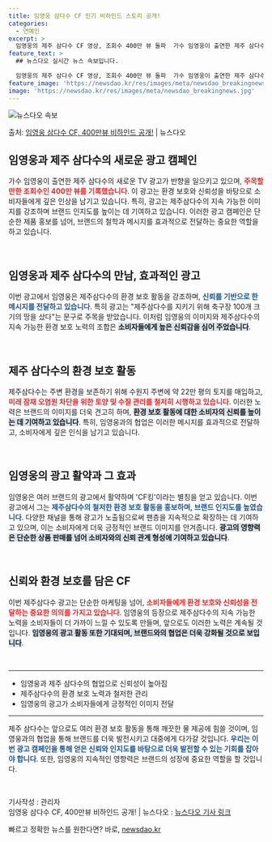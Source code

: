 ```yaml
---
title: 임영웅 삼다수 CF 인기 비하인드 스토리 공개!
categories:
  - 연예인
excerpt: >
  임영웅의 제주 삼다수 CF 영상, 조회수 400만 뷰 돌파  가수 임영웅이 출연한 제주 삼다수 TV CF 광…
feature_text: >
  ## 뉴스다오 실시간 뉴스 속보입니다.

  임영웅의 제주 삼다수 CF 영상, 조회수 400만 뷰 돌파  가수 임영웅이 출연한 제주 삼다수 TV CF 광…
feature_image: 'https://newsdao.kr/res/images/meta/newsdao_breakingnews.jpg'
image: 'https://newsdao.kr/res/images/meta/newsdao_breakingnews.jpg'
---
```


![뉴스다오 속보](https://newsdao.kr/res/images/meta/newsdao_breakingnews.jpg)

<p>출처: <a href="https://newsdao.kr/5200" rel="dofollow">임영웅 삼다수 CF, 400만뷰 비하인드 공개!</a> | 뉴스다오</p>

<h2 data-ke-size="size26">임영웅과 제주 삼다수의 새로운 광고 캠페인</h2>

<p data-ke-size="size16">가수 임영웅이 출연한 제주 삼다수의 새로운 TV 광고가 반향을 일으키고 있으며, <b><span style="color: #ee2323;">주목할 만한 조회수인 400만 뷰를 기록했습니다</span></b>. 이 광고는 환경 보호와 신뢰성을 바탕으로 소비자들에게 깊은 인상을 남기고 있습니다. 특히, 광고는 제주삼다수의 지속 가능한 이미지를 강조하며 브랜드 인지도를 높이는 데 기여하고 있습니다. 이러한 광고 캠페인은 단순한 제품 홍보를 넘어, 브랜드의 철학과 메시지를 효과적으로 전달하는 중요한 역할을 하고 있습니다.</p>

<p data-ke-size="size16">&nbsp;</p>

<h2 data-ke-size="size26">임영웅과 제주 삼다수의 만남, 효과적인 광고</h2>

<p data-ke-size="size16">이번 광고에서 임영웅은 제주삼다수의 환경 보호 활동을 강조하며, <b><span style="color: #1a5490;">신뢰를 기반으로 한 메시지를 전달하고 있습니다</span></b>. 특히 광고는 "제주삼다수를 지키기 위해 축구장 100개 크기의 땅을 샀다"는 문구로 주목을 받았습니다. 이처럼 임영웅의 이미지와 제주삼다수의 지속 가능한 환경 보호 노력의 조합은 <b><span style="background-color: #21538527;">소비자들에게 높은 신뢰감을 심어 주었습니다</span></b>.</p>

<p data-ke-size="size16">&nbsp;</p>

<h2 data-ke-size="size26">제주 삼다수의 환경 보호 활동</h2>

<p data-ke-size="size16">제주삼다수는 주변 환경을 보존하기 위해 수원지 주변에 약 22만 평의 토지를 매입하고, <b><span style="color: #ee2323;">미래 잠재 오염원 차단을 위한 토양 및 수질 관리를 철저히 시행하고 있습니다</span></b>. 이러한 노력은 브랜드의 이미지를 더욱 견고히 하며, <b><span style="background-color: #21538527;">환경 보호 활동에 대한 소비자의 신뢰를 높이는 데 기여하고 있습니다</span></b>. 특히, 임영웅과의 협업은 이러한 메시지를 효과적으로 전달하고, 소비자에게 깊은 인식을 남기고 있습니다.</p>

<p data-ke-size="size16">&nbsp;</p>

<h2 data-ke-size="size26">임영웅의 광고 활약과 그 효과</h2>

<p data-ke-size="size16">임영웅은 여러 브랜드의 광고에서 활약하며 'CF킹'이라는 별칭을 얻고 있습니다. 이번 광고에서 그는 <b><span style="color: #1a5490;">제주삼다수의 철저한 환경 보호 활동을 홍보하며, 브랜드 인지도를 높였습니다</span></b>. 다양한 채널을 통해 광고가 노출됨으로써 팬층을 지속적으로 확장하는 데 기여하고 있으며, 이는 소비자에게 더욱 긍정적인 브랜드 이미지를 안겨줍니다. <b><span style="background-color: #21538527;">광고의 영향력은 단순한 상품 판매를 넘어 소비자와의 신뢰 관계 형성에 기여하고 있습니다</span></b>.</p>

<p data-ke-size="size16">&nbsp;</p>

<h2 data-ke-size="size26">신뢰와 환경 보호를 담은 CF</h2>

<p data-ke-size="size16">이번 제주삼다수 광고는 단순한 마케팅을 넘어, <b><span style="color: #ee2323;">소비자들에게 환경 보호와 신뢰성을 전달하는 중요한 의의를 가지고 있습니다</span></b>. 임영웅의 등장으로 제주삼다수의 지속 가능한 노력을 소비자들이 더 가까이 느낄 수 있도록 만들며, 앞으로도 이러한 노력은 계속될 것입니다. <b><span style="background-color: #21538527;">임영웅의 광고 활동 또한 기대되며, 브랜드와의 협업은 더욱 강화될 것으로 보입니다</span></b>.</p>

<p data-ke-size="size16">&nbsp;</p>

<hr />

<ul>
    <li>임영웅과 제주 삼다수의 협업으로 신뢰성이 높아짐</li>
    <li>제주삼다수의 환경 보호 노력과 철저한 관리</li>
    <li>임영웅의 광고가 소비자들에게 긍정적인 이미지 전달</li>
</ul>

<hr />

<p data-ke-size="size16">제주 삼다수는 앞으로도 여러 환경 보호 활동을 통해 깨끗한 물 제공에 힘쓸 것이며, 임영웅과의 협업을 통해 브랜드를 더욱 발전시키고 대중에게 다가갈 것입니다. <b><span style="color: #1a5490;">우리는 이번 광고 캠페인을 통해 얻은 신뢰와 인지도를 바탕으로 더욱 발전할 수 있는 기회를 잡아야 합니다</span></b>. 또한, 임영웅의 지속적인 영향력은 브랜드의 성장에 중요한 역할을 할 것입니다.</p>

<p data-ke-size="size16">&nbsp;</p>

<p data-ke-size="size16">기사작성 : 관리자<br>임영웅 삼다수 CF, 400만뷰 비하인드 공개! | 뉴스다오  : <a href="https://newsdao.kr/5200">뉴스다오 기사 링크</a></p> 

빠르고 정확한 뉴스를 원한다면? 바로, <a href="https://newsdao.kr" rel="dofollow">newsdao.kr</a>


